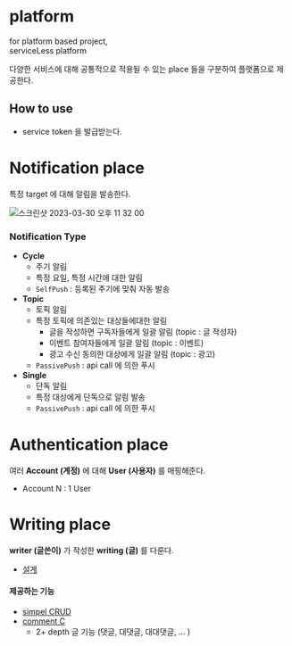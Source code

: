 # platform
for platform based project,  
serviceLess platform

다양한 서비스에 대해 공통적으로 적용될 수 있는 place 들을 구분하여 플랫폼으로 제공한다.

## How to use
- service token 을 발급받는다.

# Notification place
특정 target 에 대해 알림을 발송한다.

![스크린샷 2023-03-30 오후 11 32 00](https://user-images.githubusercontent.com/88091704/228869943-14371ddb-5f62-459e-9027-dc95e1dbbc99.png)


### Notification Type
- **Cycle**
  - 주기 알림
  - 특정 요일, 특정 시간에 대한 알림
  - `SelfPush` : 등록된 주기에 맞춰 자동 발송
- **Topic**
  - 토픽 알림
  - 특정 토픽에 의존있는 대상들에대한 알림
    - 글을 작성하면 구독자들에게 일괄 알림 (topic : 글 작성자)
    - 이벤트 참여자들에게 일괄 알림 (topic : 이벤트)
    - 광고 수신 동의한 대상에게 일괄 알림 (topic : 광고)
  - `PassivePush` : api call 에 의한 푸시  
- **Single**
  - 단독 알림
  - 특정 대상에게 단독으로 알림 발송
  - `PassivePush` : api call 에 의한 푸시
  
# Authentication place
여러 **Account (계정)** 에 대해 **User (사용자)** 를 매핑해준다.  
- Account N : 1 User


# Writing place
**writer (글쓴이)** 가 작성한 **writing (글)** 를 다룬다.
- [설계](https://github.com/Team-Smeme/platform/wiki/Writing#%EC%84%A4%EA%B3%84)

#### 제공하는 기능
- [simpel CRUD](https://github.com/Team-Smeme/platform/wiki/Writing#%EA%B8%B0%EB%8A%A5)
- [comment C](https://github.com/Team-Smeme/platform/wiki/Writing#depth-crud)
  - 2+ depth 글 기능 (댓글, 대댓글, 대대댓글, ... )
